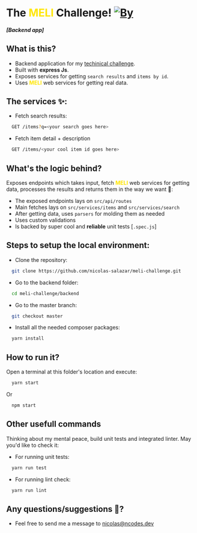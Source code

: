 The <span style="color: #FFE600;">MELI</span> Challenge! [![By](https://img.shields.io/badge/By-Nicolás%20Salazar-%233483FA)](mailto:nicolas@ncodes.dev)
====================
##### [Backend app]

What is this?
---------------------
* Backend application for my [techinical challenge](https://www.dropbox.com/sh/nbq7zvtqd2gb9ab/AABIy7kFj4BvLeNfbLib_Jcya?dl=0).
* Built with **express Js**.
* Exposes services for getting `search results` and `items by id`.
* Uses <span style="color: #FFE600;"><b>MELI</b></span> web services for getting real data.

The services ✨:
---------------------
- Fetch search results:
```bash
  GET /items?q=<your search goes here>
```
- Fetch item detail + description
```bash
  GET /items/<your cool item id goes here>
```
What's the logic behind?
---------------------
Exposes endpoints which takes input, fetch <span style="color: #FFE600;"><b>MELI</b></span> web services for getting data, processes the results and returns them in the way we want 🧐:
- The exposed endpoints lays on `src/api/routes`
- Main fetches lays on `src/services/items` and `src/services/search`
- After getting data, uses `parsers` for molding them as needed
- Uses custom validations
- Is backed by super cool and **reliable** unit tests [`.spec.js`]


Steps to setup the local environment:
---------------------
- Clone the repository:
```bash
  git clone https://github.com/nicolas-salazar/meli-challenge.git
```
- Go to the backend folder:
```bash
  cd meli-challenge/backend
```
- Go to the master branch:
```bash
  git checkout master
```
- Install all the needed composer packages:
```bash
  yarn install
```

How to run it?
---------------------
Open a terminal at this folder's location and execute:
```bash
  yarn start
```
Or
```bash
  npm start
```

Other usefull commands
---------------------
Thinking about my mental peace, build unit tests and integrated linter. May you'd like to check it:

- For running unit tests:
```bash
  yarn run test
```
- For running lint check:
```bash
  yarn run lint
```
Any questions/suggestions 🤔?
--------------------
* Feel free to send me a message to [nicolas@ncodes.dev](mailto:nicolas@ncodes.dev)